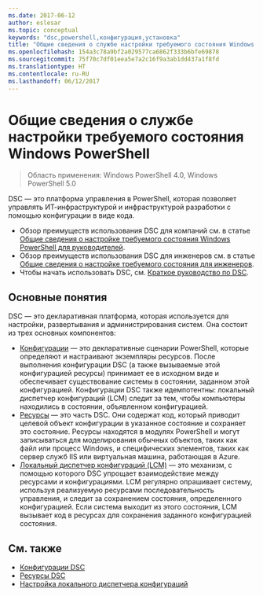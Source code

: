 ```yaml
---
ms.date: 2017-06-12
author: eslesar
ms.topic: conceptual
keywords: "dsc,powershell,конфигурация,установка"
title: "Общие сведения о службе настройки требуемого состояния Windows PowerShell"
ms.openlocfilehash: 154a3c78a9bf2a029577ca6862f333b6bfe69878
ms.sourcegitcommit: 75f70c7df01eea5e7a2c16f9a3ab1dd437a1f8fd
ms.translationtype: HT
ms.contentlocale: ru-RU
ms.lasthandoff: 06/12/2017
---
```

# <a name="windows-powershell-desired-state-configuration-overview"></a>Общие сведения о службе настройки требуемого состояния Windows PowerShell 

> Область применения: Windows PowerShell 4.0, Windows PowerShell 5.0

DSC — это платформа управления в PowerShell, которая позволяет управлять ИТ-инфраструктурой и инфраструктурой разработки с помощью конфигурации в виде кода.

- Обзор преимуществ использования DSC для компаний см. в статье [Общие сведения о настройке требуемого состояния Windows PowerShell для руководителей](decisionMaker.md).
- Обзор преимуществ использования DSC для инженеров см. в статье [Общие сведения о настройке требуемого состояния для инженеров](DscForEngineers.md).
- Чтобы начать использовать DSC, см. [Краткое руководство по DSC](quickStart.md).

## <a name="key-concepts"></a>Основные понятия

DSC — это декларативная платформа, которая используется для настройки, развертывания и администрирования систем. Она состоит из трех основных компонентов:

- [Конфигурации](configurations.md) — это декларативные сценарии PowerShell, которые определяют и настраивают экземпляры ресурсов.
    После выполнения конфигурации DSC (а также вызываемые этой конфигурацией ресурсы) принимает ее в исходном виде и обеспечивает существование системы в состоянии, заданном этой конфигурацией. 
    Конфигурации DSC также идемпотентны: локальный диспетчер конфигураций (LCM) следит за тем, чтобы компьютеры находились в состоянии, объявленном конфигурацией.
- [Ресурсы](resources.md) — это часть DSC. Они содержат код, который приводит целевой объект конфигурации в указанное состояние и сохраняет это состояние. 
    Ресурсы находятся в модулях PowerShell и могут записываться для моделирования обычных объектов, таких как файл или процесс Windows, и специфических элементов, таких как сервер служб IIS или виртуальная машина, работающая в Azure.
- [Локальный диспетчер конфигураций (LCM)](metaConfig.md) — это механизм, с помощью которого DSC упрощает взаимодействие между ресурсами и конфигурациями. 
    LCM регулярно опрашивает систему, используя реализуемую ресурсами последовательность управления, и следит за сохранением состояния, определенного конфигурацией. 
    Если система выходит из этого состояния, LCM вызывает код в ресурсах для сохранения заданного конфигурацией состояния. 

## <a name="see-also"></a>См. также

- [Конфигурации DSC](configurations.md)
- [Ресурсы DSC](resources.md)
- [Настройка локального диспетчера конфигураций](metaConfig.md)

